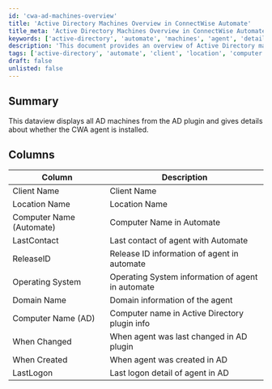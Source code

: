 ```yaml
---
id: 'cwa-ad-machines-overview'
title: 'Active Directory Machines Overview in ConnectWise Automate'
title_meta: 'Active Directory Machines Overview in ConnectWise Automate'
keywords: ['active-directory', 'automate', 'machines', 'agent', 'details']
description: 'This document provides an overview of Active Directory machines using the AD plugin in ConnectWise Automate, detailing the installation status of the CWA agent and other relevant information.'
tags: ['active-directory', 'automate', 'client', 'location', 'computer', 'agent', 'logon', 'status', 'release', 'system']
draft: false
unlisted: false
---
```

## Summary

This dataview displays all AD machines from the AD plugin and gives details about whether the CWA agent is installed.

## Columns

| Column                             | Description                                         |
|------------------------------------|-----------------------------------------------------|
| Client Name                        | Client Name                                         |
| Location Name                      | Location Name                                       |
| Computer Name (Automate)          | Computer Name in Automate                           |
| LastContact                        | Last contact of agent with Automate                 |
| ReleaseID                          | Release ID information of agent in automate         |
| Operating System                   | Operating System information of agent in automate    |
| Domain Name                        | Domain information of the agent                     |
| Computer Name (AD)                | Computer name in Active Directory plugin info       |
| When Changed                       | When agent was last changed in AD plugin            |
| When Created                       | When agent was created in AD                        |
| LastLogon                          | Last logon detail of agent in AD                    |


